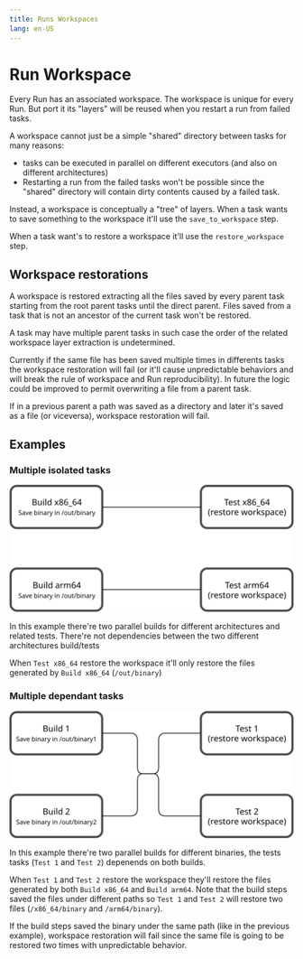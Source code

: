 ```yaml
---
title: Runs Workspaces
lang: en-US
---
```


# Run Workspace

Every Run has an associated workspace. The workspace is unique for every Run. But port it its "layers" will be reused when you restart a run from failed tasks.

A workspace cannot just be a simple "shared" directory between tasks for many reasons:
* tasks can be executed in parallel on different executors (and also on different architectures)
* Restarting a run from the failed tasks won't be possible since the "shared" directory will contain dirty contents caused by a failed task.

Instead, a workspace is conceptually a "tree" of layers. When a task wants to save something to the workspace it'll use the `save_to_workspace` step.

When a task want's to restore a workspace it'll use the `restore_workspace` step.

## Workspace restorations

A workspace is restored extracting all the files saved by every parent task starting from the root parent tasks until the direct parent. Files saved from a task that is not an ancestor of the current task won't be restored.

A task may have multiple parent tasks in such case the order of the related workspace layer extraction is undetermined.

Currently if the same file has been saved multiple times in differents tasks the workspace restoration will fail (or it'll cause unpredictable behaviors and will break the rule of workspace and Run reproducibility). In future the logic could be improved to permit overwriting a file from a parent task.

If in a previous parent a path was saved as a directory and later it's saved as a file (or viceversa), workspace restoration will fail.

## Examples

### Multiple isolated tasks
![](./ws_isolated_tasks.png)

In this example there're two parallel builds for different architectures and related tests. There're not dependencies between the two different architectures build/tests

When `Test x86_64` restore the workspace it'll only restore the files generated by `Build x86_64` (`/out/binary`)

### Multiple dependant tasks

![](./ws_parallel_tasks.png)

In this example there're two parallel builds for different binaries, the tests tasks (`Test 1` and `Test 2`) depenends on both builds.

When `Test 1` and `Test 2` restore the workspace they'll restore the files generated by both `Build x86_64` and `Build arm64`. Note that the build steps saved the files under different paths so `Test 1` and `Test 2` will restore two files (`/x86_64/binary` and `/arm64/binary`).

If the build steps saved the binary under the same path (like in the previous example), workspace restoration will fail since the same file is going to be restored two times with unpredictable behavior.